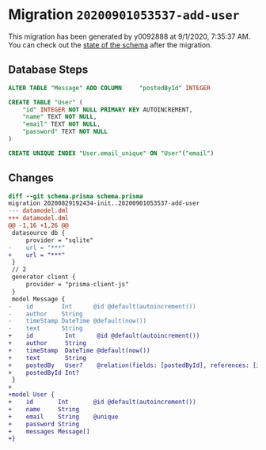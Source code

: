 # Migration `20200901053537-add-user`

This migration has been generated by y0092888 at 9/1/2020, 7:35:37 AM.
You can check out the [state of the schema](./schema.prisma) after the migration.

## Database Steps

```sql
ALTER TABLE "Message" ADD COLUMN     "postedById" INTEGER

CREATE TABLE "User" (
    "id" INTEGER NOT NULL PRIMARY KEY AUTOINCREMENT,
    "name" TEXT NOT NULL,
    "email" TEXT NOT NULL,
    "password" TEXT NOT NULL
)

CREATE UNIQUE INDEX "User.email_unique" ON "User"("email")
```

## Changes

```diff
diff --git schema.prisma schema.prisma
migration 20200829192434-init..20200901053537-add-user
--- datamodel.dml
+++ datamodel.dml
@@ -1,16 +1,26 @@
 datasource db {
     provider = "sqlite"
-    url = "***"
+    url = "***"
 }
 // 2
 generator client {
     provider = "prisma-client-js"
 }
 model Message {
-    id        Int      @id @default(autoincrement())
-    author    String
-    timeStamp DateTime @default(now())
-    text      String
+    id         Int      @id @default(autoincrement())
+    author     String
+    timeStamp  DateTime @default(now())
+    text       String
+    postedBy   User?    @relation(fields: [postedById], references: [id])
+    postedById Int?
 }
+
+model User {
+    id       Int       @id @default(autoincrement())
+    name     String
+    email    String    @unique
+    password String
+    messages Message[]
+}
```


